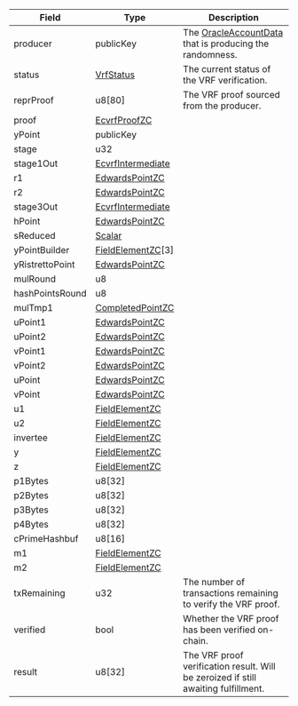 | Field           | Type                                                     | Description                                                                                       |
| --------------- | -------------------------------------------------------- | ------------------------------------------------------------------------------------------------- |
| producer        | publicKey                                                | The [OracleAccountData](/solana/idl/accounts/OracleAccountData) that is producing the randomness. |
| status          | [VrfStatus](/solana/idl/types/VrfStatus)                 | The current status of the VRF verification.                                                       |
| reprProof       | u8[80]                                                   | The VRF proof sourced from the producer.                                                          |
| proof           | [EcvrfProofZC](/solana/idl/types/EcvrfProofZC)           |                                                                                                   |
| yPoint          | publicKey                                                |                                                                                                   |
| stage           | u32                                                      |                                                                                                   |
| stage1Out       | [EcvrfIntermediate](/solana/idl/types/EcvrfIntermediate) |                                                                                                   |
| r1              | [EdwardsPointZC](/solana/idl/types/EdwardsPointZC)       |                                                                                                   |
| r2              | [EdwardsPointZC](/solana/idl/types/EdwardsPointZC)       |                                                                                                   |
| stage3Out       | [EcvrfIntermediate](/solana/idl/types/EcvrfIntermediate) |                                                                                                   |
| hPoint          | [EdwardsPointZC](/solana/idl/types/EdwardsPointZC)       |                                                                                                   |
| sReduced        | [Scalar](/solana/idl/types/Scalar)                       |                                                                                                   |
| yPointBuilder   | [FieldElementZC](/solana/idl/types/FieldElementZC)[3]    |                                                                                                   |
| yRistrettoPoint | [EdwardsPointZC](/solana/idl/types/EdwardsPointZC)       |                                                                                                   |
| mulRound        | u8                                                       |                                                                                                   |
| hashPointsRound | u8                                                       |                                                                                                   |
| mulTmp1         | [CompletedPointZC](/solana/idl/types/CompletedPointZC)   |                                                                                                   |
| uPoint1         | [EdwardsPointZC](/solana/idl/types/EdwardsPointZC)       |                                                                                                   |
| uPoint2         | [EdwardsPointZC](/solana/idl/types/EdwardsPointZC)       |                                                                                                   |
| vPoint1         | [EdwardsPointZC](/solana/idl/types/EdwardsPointZC)       |                                                                                                   |
| vPoint2         | [EdwardsPointZC](/solana/idl/types/EdwardsPointZC)       |                                                                                                   |
| uPoint          | [EdwardsPointZC](/solana/idl/types/EdwardsPointZC)       |                                                                                                   |
| vPoint          | [EdwardsPointZC](/solana/idl/types/EdwardsPointZC)       |                                                                                                   |
| u1              | [FieldElementZC](/solana/idl/types/FieldElementZC)       |                                                                                                   |
| u2              | [FieldElementZC](/solana/idl/types/FieldElementZC)       |                                                                                                   |
| invertee        | [FieldElementZC](/solana/idl/types/FieldElementZC)       |                                                                                                   |
| y               | [FieldElementZC](/solana/idl/types/FieldElementZC)       |                                                                                                   |
| z               | [FieldElementZC](/solana/idl/types/FieldElementZC)       |                                                                                                   |
| p1Bytes         | u8[32]                                                   |                                                                                                   |
| p2Bytes         | u8[32]                                                   |                                                                                                   |
| p3Bytes         | u8[32]                                                   |                                                                                                   |
| p4Bytes         | u8[32]                                                   |                                                                                                   |
| cPrimeHashbuf   | u8[16]                                                   |                                                                                                   |
| m1              | [FieldElementZC](/solana/idl/types/FieldElementZC)       |                                                                                                   |
| m2              | [FieldElementZC](/solana/idl/types/FieldElementZC)       |                                                                                                   |
| txRemaining     | u32                                                      | The number of transactions remaining to verify the VRF proof.                                     |
| verified        | bool                                                     | Whether the VRF proof has been verified on-chain.                                                 |
| result          | u8[32]                                                   | The VRF proof verification result. Will be zeroized if still awaiting fulfillment.                |

